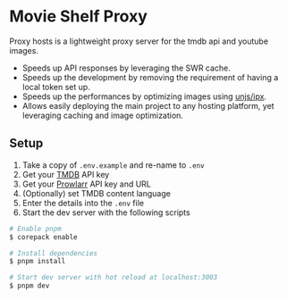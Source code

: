 # Movie Shelf Proxy

Proxy hosts is a lightweight proxy server for the tmdb api and youtube images.

- Speeds up API responses by leveraging the SWR cache.
- Speeds up the development by removing the requirement of having a local token set up.
- Speeds up the performances by optimizing images using [unjs/ipx](https://github.com/unjs/ipx).
- Allows easily deploying the main project to any hosting platform, yet leveraging caching and image optimization.

## Setup

1. Take a copy of `.env.example` and re-name to `.env`
2. Get your [TMDB](https://developers.themoviedb.org/3) API key
3. Get your [Prowlarr](https://wiki.servarr.com/prowlarr/quick-start-guide) API key and URL
4. (Optionally) set TMDB content language
5. Enter the details into the `.env` file
6. Start the dev server with the following scripts

``` bash
# Enable pnpm
$ corepack enable

# Install dependencies
$ pnpm install

# Start dev server with hot reload at localhost:3003
$ pnpm dev
```
